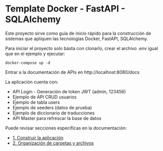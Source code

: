 # Template Docker - FastAPI - SQLAlchemy

Este proyecto sirve como guía de inicio rápido para la construcción de sistemas que apliquen las tecnologías Docker, FastAPI, SQLAlchemy.

Para iniciar el proyecto solo básta con clonarlo, crear el archivo .env igual que en el ejemplo y ejecutar:

```
docker-compose up -d
```
Entrar a la documentación de APIs en http://localhost:8080/docs

La aplicación cuenta con:

- API Login - Generación de token JWT (admin, 123456)
- Ejemplo de API CRUD usuarios
- Ejemplo de tabla users
- Ejemplo de seeders (datos de prueba)
- Ejemplo de diccionario de traducciones
- API Master para refrescar la base de datos

Puede revisar secciones específicas en la documentación:

- [1. Construir la aplicación](/docs/1.%20Construir%20la%20aplicaci%C3%B3n.md)
- [2. Organización de carpetas y archivos](/docs/2.%20Organizaci%C3%B3n%20de%20carpetas.md)
